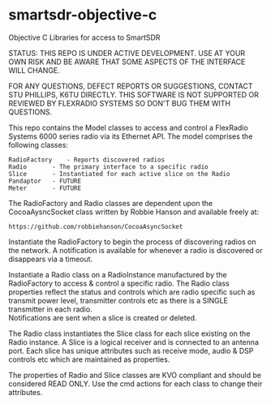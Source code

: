 smartsdr-objective-c
====================

Objective C Libraries for access to SmartSDR

STATUS: THIS REPO IS UNDER ACTIVE DEVELOPMENT.  USE AT YOUR OWN RISK AND BE
AWARE THAT SOME ASPECTS OF THE INTERFACE WILL CHANGE.                        

FOR ANY QUESTIONS, DEFECT REPORTS OR SUGGESTIONS, CONTACT STU PHILLIPS, K6TU
DIRECTLY.  THIS SOFTWARE IS NOT SUPPORTED OR REVIEWED BY FLEXRADIO SYSTEMS SO
DON'T BUG THEM WITH QUESTIONS.

This repo contains the Model classes to access and control a FlexRadio Systems
6000 series radio via its Ethernet API.  The model comprises the following
classes:

	RadioFactory	- Reports discovered radios
	Radio		- The primary interface to a specific radio
	Slice		- Instantiated for each active slice on the Radio
	Pandaptor	- FUTURE
	Meter		- FUTURE

The RadioFactory and Radio classes are dependent upon the CocoaAysncSocket
class written by Robbie Hanson and available freely at:

	https://github.com/robbiehanson/CocoaAsyncSocket

Instantiate the RadioFactory to begin the process of discovering radios on
the network.  A notification is available for whenever a radio is discovered
or disappears via a timeout.

Instantiate a Radio class on a RadioInstance manufactured by the RadioFactory
to access & control a specific radio.  The Radio class properties reflect the
status and controls which are radio specific such as transmit power level,
transmitter controls etc as there is a SINGLE transmitter in each radio.  
Notifications are sent when a slice is created or deleted.

The Radio class instantiates the Slice class for each slice existing on the 
Radio instance.  A Slice is a logical receiver and is connected to an antenna
port.  Each slice has unique attributes such as receive mode, audio & DSP
controls etc which are maintained as properties.

The properties of Radio and Slice classes are KVO compliant and should be considered READ ONLY.  Use the cmd actions for each class to change their attributes.
